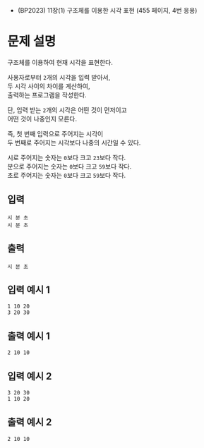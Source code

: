 - (BP2023) 11장(1) 구조체를 이용한 시각 표현 (455 페이지, 4번 응용)

# 문제 설명
구조체를 이용하여 현재 시각을 표현한다.  

사용자로부터 `2`개의 시각을 입력 받아서,  
두 시각 사이의 차이를 계산하여,  
출력하는 프로그램을 작성한다.  

단, 입력 받는 `2`개의 시각은 어떤 것이 먼저이고  
어떤 것이 나중인지 모른다.  

즉, 첫 번째 입력으로 주어지는 시각이  
두 번째로 주어지는 시각보다 나중의 시간일 수 있다.  

시로 주어지는 숫자는 `0`보다 크고 `23`보다 작다.  
분으로 주어지는 숫자는 `0`보다 크고 `59`보다 작다.  
초로 주어지는 숫자는 `0`보다 크고 `59`보다 작다.  

## 입력
```
시 분 초
시 분 초
```

## 출력
```
시 분 초
```

## 입력 예시 1
```
1 10 20
3 20 30
```

## 출력 예시 1
```
2 10 10
```

## 입력 예시 2
```
3 20 30
1 10 20
```

## 출력 예시 2
```
2 10 10
```
